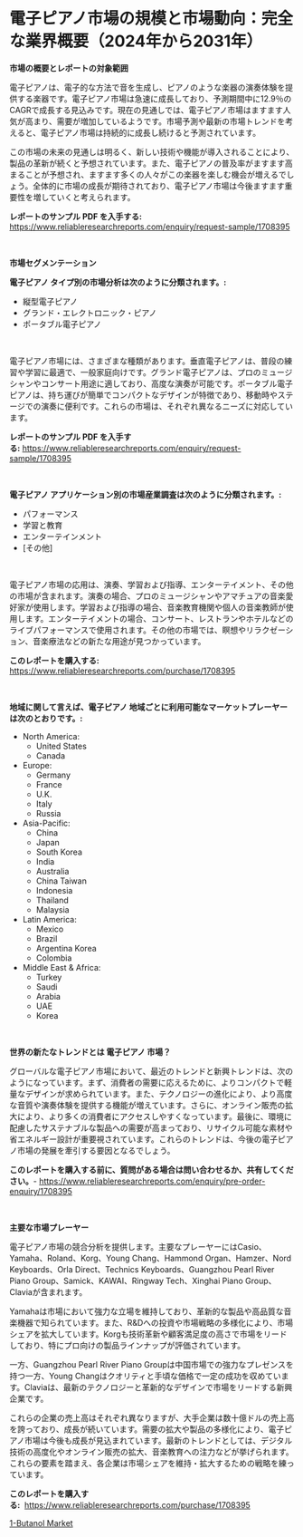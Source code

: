 <p><h1>電子ピアノ市場の規模と市場動向：完全な業界概要（2024年から2031年）</h1></p><p><strong>市場の概要とレポートの対象範囲</strong></p>
<p><p>電子ピアノは、電子的な方法で音を生成し、ピアノのような楽器の演奏体験を提供する楽器です。電子ピアノ市場は急速に成長しており、予測期間中に12.9％のCAGRで成長する見込みです。現在の見通しでは、電子ピアノ市場はますます人気が高まり、需要が増加しているようです。市場予測や最新の市場トレンドを考えると、電子ピアノ市場は持続的に成長し続けると予測されています。</p><p>この市場の未来の見通しは明るく、新しい技術や機能が導入されることにより、製品の革新が続くと予想されています。また、電子ピアノの普及率がますます高まることが予想され、ますます多くの人々がこの楽器を楽しむ機会が増えるでしょう。全体的に市場の成長が期待されており、電子ピアノ市場は今後ますます重要性を増していくと考えられます。</p></p>
<p><strong>レポートのサンプル PDF を入手する:</strong> <a href="https://www.reliableresearchreports.com/enquiry/request-sample/1708395">https://www.reliableresearchreports.com/enquiry/request-sample/1708395</a></p>
<p>&nbsp;</p>
<p><strong>市場セグメンテーション</strong></p>
<p><strong>電子ピアノ タイプ別の市場分析は次のように分類されます。:</strong></p>
<p><ul><li>縦型電子ピアノ</li><li>グランド・エレクトロニック・ピアノ</li><li>ポータブル電子ピアノ</li></ul></p>
<p>&nbsp;</p>
<p><p>電子ピアノ市場には、さまざまな種類があります。垂直電子ピアノは、普段の練習や学習に最適で、一般家庭向けです。グランド電子ピアノは、プロのミュージシャンやコンサート用途に適しており、高度な演奏が可能です。ポータブル電子ピアノは、持ち運びが簡単でコンパクトなデザインが特徴であり、移動時やステージでの演奏に便利です。これらの市場は、それぞれ異なるニーズに対応しています。</p></p>
<p><strong>レポートのサンプル PDF を入手する:</strong>&nbsp;<a href="https://www.reliableresearchreports.com/enquiry/request-sample/1708395">https://www.reliableresearchreports.com/enquiry/request-sample/1708395</a></p>
<p>&nbsp;</p>
<p><strong> 電子ピアノ アプリケーション別の市場産業調査は次のように分類されます。:</strong></p>
<p><ul><li>パフォーマンス</li><li>学習と教育</li><li>エンターテインメント</li><li>[その他]</li></ul></p>
<p>&nbsp;</p>
<p><p>電子ピアノ市場の応用は、演奏、学習および指導、エンターテイメント、その他の市場が含まれます。演奏の場合、プロのミュージシャンやアマチュアの音楽愛好家が使用します。学習および指導の場合、音楽教育機関や個人の音楽教師が使用します。エンターテイメントの場合、コンサート、レストランやホテルなどのライブパフォーマンスで使用されます。その他の市場では、瞑想やリラクゼーション、音楽療法などの新たな用途が見つかっています。</p></p>
<p><strong>このレポートを購入する:</strong>&nbsp; <a href="https://www.reliableresearchreports.com/purchase/1708395">https://www.reliableresearchreports.com/purchase/1708395</a></p>
<p>&nbsp;</p>
<p><strong>地域に関して言えば、電子ピアノ 地域ごとに利用可能なマーケットプレーヤーは次のとおりです。:</strong></p>
<p><ul>
    <li>
        North America:
        <ul>
            <li>United States</li>
            <li>Canada</li>
        </ul>
    </li>
    <li>
        Europe:
        <ul>
            <li>Germany</li>
            <li>France</li>
            <li>U.K.</li>
            <li>Italy</li>
            <li>Russia</li>
        </ul>
    </li>
    <li>
        Asia-Pacific:
        <ul>
            <li>China</li>
            <li>Japan</li>
            <li>South Korea</li>
            <li>India</li>
            <li>Australia</li>
            <li>China Taiwan</li>
            <li>Indonesia</li>
            <li>Thailand</li>
            <li>Malaysia</li>
        </ul>
    </li>
    <li>
        Latin America:
        <ul>
            <li>Mexico</li>
            <li>Brazil</li>
            <li>Argentina Korea</li>
            <li>Colombia</li>
        </ul>
    </li>
    <li>
        Middle East & Africa:
        <ul>
            <li>Turkey</li>
            <li>Saudi</li>
            <li>Arabia</li>
            <li>UAE</li>
            <li>Korea</li>
        </ul>
    </li>
    </ul></p>
<p>&nbsp;</p>
<p><strong>世界の新たなトレンドとは 電子ピアノ 市場？</strong></p>
<p><p>グローバルな電子ピアノ市場において、最近のトレンドと新興トレンドは、次のようになっています。まず、消費者の需要に応えるために、よりコンパクトで軽量なデザインが求められています。また、テクノロジーの進化により、より高度な音質や演奏体験を提供する機能が増えています。さらに、オンライン販売の拡大により、より多くの消費者にアクセスしやすくなっています。最後に、環境に配慮したサステナブルな製品への需要が高まっており、リサイクル可能な素材や省エネルギー設計が重要視されています。これらのトレンドは、今後の電子ピアノ市場の発展を牽引する要因となるでしょう。</p></p>
<p><strong>このレポートを購入する前に、質問がある場合は問い合わせるか、共有してください。</strong>- <a href="https://www.reliableresearchreports.com/enquiry/pre-order-enquiry/1708395">https://www.reliableresearchreports.com/enquiry/pre-order-enquiry/1708395</a></p>
<p>&nbsp;</p>
<p><strong>主要な市場プレーヤー</strong></p>
<p><p>電子ピアノ市場の競合分析を提供します。主要なプレーヤーにはCasio、Yamaha、Roland、Korg、Young Chang、Hammond Organ、Hamzer、Nord Keyboards、Orla Direct、Technics Keyboards、Guangzhou Pearl River Piano Group、Samick、KAWAI、Ringway Tech、Xinghai Piano Group、Claviaが含まれます。</p><p>Yamahaは市場において強力な立場を維持しており、革新的な製品や高品質な音楽機器で知られています。また、R&Dへの投資や市場戦略の多様化により、市場シェアを拡大しています。Korgも技術革新や顧客満足度の高さで市場をリードしており、特にプロ向けの製品ラインナップが評価されています。</p><p>一方、Guangzhou Pearl River Piano Groupは中国市場での強力なプレゼンスを持つ一方、Young Changはクオリティと手頃な価格で一定の成功を収めています。Claviaは、最新のテクノロジーと革新的なデザインで市場をリードする新興企業です。</p><p>これらの企業の売上高はそれぞれ異なりますが、大手企業は数十億ドルの売上高を誇っており、成長が続いています。需要の拡大や製品の多様化により、電子ピアノ市場は今後も成長が見込まれています。最新のトレンドとしては、デジタル技術の高度化やオンライン販売の拡大、音楽教育への注力などが挙げられます。これらの要素を踏まえ、各企業は市場シェアを維持・拡大するための戦略を練っています。</p></p>
<p><strong>このレポートを購入する:</strong>&nbsp;&nbsp;<a href="https://www.reliableresearchreports.com/purchase/1708395">https://www.reliableresearchreports.com/purchase/1708395</a></p>
<p><p><a href="https://github.com/Angelnienowdseej3e45z3p8c/Market-Research-Report-List-1/blob/main/1-butanol-market.md">1-Butanol Market</a></p></p>